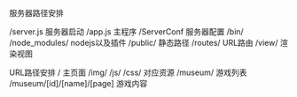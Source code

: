 服务器路径安排

/server.js
	服务器启动
/app.js
	主程序
/ServerConf
	服务器配置
/bin/
/node_modules/
	nodejs以及插件
/public/
	静态路径
/routes/
	URL路由
/view/
	渲染视图

URL路径安排
/
	主页面
/img/
/js/
/css/
	对应资源
/museum/
	游戏列表
/museum/[id]/[name]/[page]
	游戏内容
